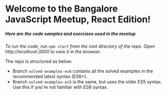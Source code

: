 # Welcome to the Bangalore JavaScript Meetup, React Edition!

##### Here are the code samples and exercises used in the meetup

*To run the code, run `npm start` from the root directory of the repo. Open http://localhost:3000 to view it in the browser.*


The repo is structured as below:

  - Branch `solved-examples-es6` contains all the solved examples in the recommended latest syntax (ES6+).
  - Branch `solved-examples-es5` is the same, but uses the older ES5 syntax. Use this if you're not familiar with ES6 syntax.